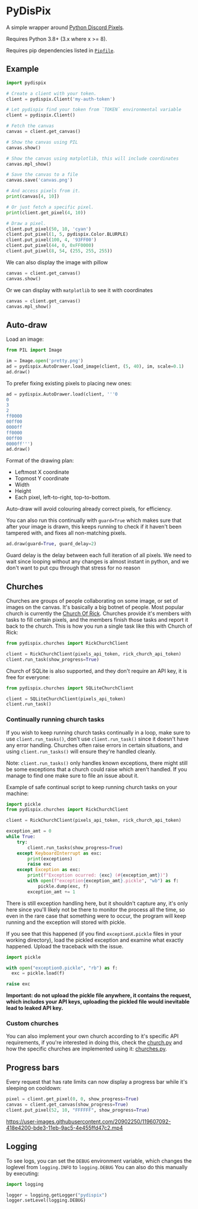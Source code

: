 # PyDisPix

A simple wrapper around [Python Discord Pixels](https://pixels.pythondiscord.com).

Requires Python 3.8+ (3.x where x >= 8).

Requires pip dependencies listed in [`Pipfile`](Pipfile).

## Example

```py
import pydispix

# Create a client with your token.
client = pydispix.Client('my-auth-token')

# Let pydispix find your token from `TOKEN` environmental variable
client = pydispix.Client()

# Fetch the canvas
canvas = client.get_canvas()

# Show the canvas using PIL
canvas.show()

# Show the canvas using matplotlib, this will include coordinates
canvas.mpl_show()

# Save the canvas to a file
canvas.save('canvas.png')

# And access pixels from it.
print(canvas[4, 10])

# Or just fetch a specific pixel.
print(client.get_pixel(4, 10))

# Draw a pixel.
client.put_pixel(50, 10, 'cyan')
client.put_pixel(1, 5, pydispix.Color.BLURPLE)
client.put_pixel(100, 4, '93FF00')
client.put_pixel(44, 0, 0xFF0000)
client.put_pixel(8, 54, (255, 255, 255))
```

We can also display the image with pillow

```py
canvas = client.get_canvas()
canvas.show()
```

Or we can display with `matplotlib` to see it with coordinates

```py
canvas = client.get_canvas()
canvas.mpl_show()
```

## Auto-draw

Load an image:

```py
from PIL import Image

im = Image.open('pretty.png')
ad = pydispix.AutoDrawer.load_image(client, (5, 40), im, scale=0.1)
ad.draw()
```

To prefer fixing existing pixels to placing new ones:

```py
ad = pydispix.AutoDrawer.load(client, '''0
0
3
2
ff0000
00ff00
0000ff
ff0000
00ff00
0000ff''')
ad.draw()
```

Format of the drawing plan:

- Leftmost X coordinate
- Topmost Y coordinate
- Width
- Height
- Each pixel, left-to-right, top-to-bottom.

Auto-draw will avoid colouring already correct pixels, for efficiency.

You can also run this continually with `guard=True` which makes sure that after your image
is drawn, this keeps running to check if it haven't been tampered with, and fixes all non-matching
pixels.

```py
ad.draw(guard=True, guard_delay=2)
```

Guard delay is the delay between each full iteration of all pixels. We need to wait since
looping without any changes is almost instant in python, and we don't want to put cpu through that
stress for no reason

## Churches

Churches are groups of people collaborating on some image, or set of images on the canvas.
It's basically a big botnet of people. Most popular church is currently the
[Church Of Rick](https://pixel-tasks.scoder12.repl.co/). Churches provide it's members with
tasks to fill certain pixels, and the members finish those tasks and report it back to the church.
This is how you run a single task like this with Church of Rick:

```py
from pydispix.churches import RickChurchClient

client = RickChurchClient(pixels_api_token, rick_church_api_token)
client.run_task(show_progress=True)
```

Church of SQLite is also supported, and they don't require an API key, it is free for everyone:

```py
from pydispix.churches import SQLiteChurchClient

client = SQLiteChurchClient(pixels_api_token)
client.run_task()
```

### Continually running church tasks

If you wish to keep running church tasks continually in a loop, make sure to use `client.run_tasks()`,
don't use `client.run_task()` since it doesn't have any error handling. Churches often raise errors
in certain situations, and using `client.run_tasks()` will ensure they're handled cleanly.

Note: `client.run_tasks()` only handles known exceptions, there might still be some exceptions that a
church could raise which aren't handled. If you manage to find one make sure to file an issue about it.

Example of safe continual script to keep running church tasks on your machine:

```py
import pickle
from pydispix.churches import RickChurchClient

client = RickChurchClient(pixels_api_token, rick_church_api_token)

exception_amt = 0
while True:
    try:
        client.run_tasks(show_progress=True)
    except KeyboardInterrupt as exc:
        print(exceptions)
        raise exc
    except Exception as exc:
        print(f"Exception ocurred: {exc} (#{exception_amt})")
        with open(f"exception{exception_amt}.pickle", "wb") as f:
            pickle.dump(exc, f)
        exception_amt += 1
```

There is still exception handling here, but it shouldn't capture any, it's only here since you'll
likely not be there to monitor the process all the time, so even in the rare case that something
were to occur, the program will keep running and the exception will stored with pickle.

If you see that this happened (if you find `exceptionX.pickle` files in your working directory),
load the pickled exception and examine what exactly happened. Upload the traceback with the issue.

```py
import pickle

with open("exception0.pickle", "rb") as f:
  exc = pickle.load(f)

raise exc
```

**Important: do not upload the pickle file anywhere, it contains the request, which includes your
API keys, uploading the pickled file would inevitable lead to leaked API key.**

### Custom churches

You can also implement your own church according to it's specific API requirements, if you're
interested in doing this, check the [church.py](pydispix/church.py) and how the specific churches
are implemented using it: [churches.py](pydispix/churches.py).

## Progress bars

Every request that has rate limits can now display a progress bar while it's sleeping on cooldown:

```py
pixel = client.get_pixel(0, 0, show_progress=True)
canvas = client.get_canvas(show_progress=True)
client.put_pixel(52, 10, "FFFFFF", show_progress=True)
```

https://user-images.githubusercontent.com/20902250/119607092-418e4200-bde3-11eb-9ac5-4e455ffd47c2.mp4

## Logging

To see logs, you can set the `DEBUG` environment variable, which changes the loglevel from `logging.INFO` to `logging.DEBUG`
You can also do this manually by executing:

```py
import logging

logger = logging.getLogger("pydispix")
logger.setLevel(logging.DEBUG)
```
